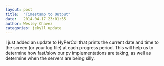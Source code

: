 ```yaml
---
layout: post
title:  "Timestamp to Output"
date:   2014-04-17 23:01:55
author: Wesley Chavez
categories: jekyll update
---
```

I just added an update to HyPerCol that prints the current date and time to the screen (or your log file) at each progress period.  This will help us to determine how fast/slow our pv implementations are taking, as well as determine when the servers are being silly.

